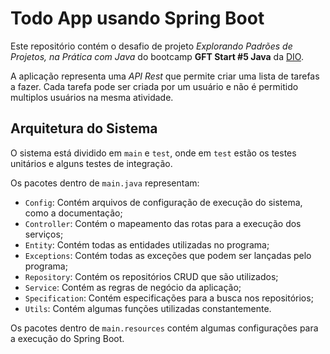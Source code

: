 # Todo App usando Spring Boot
Este repositório contém o desafio de projeto _Explorando Padrões de Projetos, na Prática com Java_
do bootcamp **GFT Start #5 Java** da [DIO](https://web.dio.me/).

A aplicação representa uma _API Rest_ que permite criar uma lista de tarefas
a fazer. Cada tarefa pode ser criada por um usuário e não é permitido multiplos
usuários na mesma atividade.

## Arquitetura do Sistema

O sistema está dividido em ``main`` e `test`, onde em `test` estão os testes unitários e
alguns testes de integração.

Os pacotes dentro de `main.java` representam:
- ``Config``: Contém arquivos de configuração de execução do sistema, como a documentação;
- ``Controller``: Contém o mapeamento das rotas para a execução dos serviços;
- ``Entity``: Contém todas as entidades utilizadas no programa;
- ``Exceptions``: Contém todas as exceções que podem ser lançadas pelo programa;
- ``Repository``: Contém os repositórios CRUD que são utilizados;
- ``Service``: Contém as regras de negócio da aplicação;
- ``Specification``: Contém especificações para a busca nos repositórios;
- ``Utils``: Contém algumas funções utilizadas constantemente.

Os pacotes dentro de ``main.resources`` contém algumas configurações para a execução do Spring Boot.

